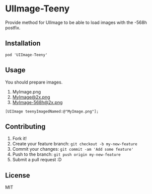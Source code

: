 # UIImage-Teeny

Provide method for UIImage to be able to load images with the -568h postfix.

## Installation

```
pod 'UIImage-Teeny'
```

## Usage

You should prepare images.

1. MyImage.png 
2. MyImage@2x.png 
3. MyImage-568h@2x.png

``` objc
[UIImage teenyImagedNamed:@"MyImage.png"];
```

## Contributing

1. Fork it!
2. Create your feature branch: `git checkout -b my-new-feature`
3. Commit your changes: `git commit -am 'Add some feature'`
4. Push to the branch: `git push origin my-new-feature`
5. Submit a pull request :D

## License

MIT